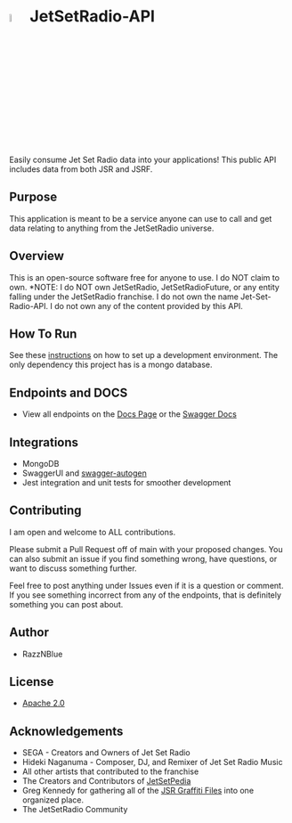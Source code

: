 
# <img src="https://media-library-swgu.netlify.app/jetsetradio-api-core/jsr-logo.png" width=6% />  JetSetRadio-API

Easily consume Jet Set Radio data into your applications! This public API includes data from both JSR and JSRF. 


## Purpose
This application is meant to be a service anyone can use to call and get data relating to anything from the JetSetRadio universe. 


## Overview
This is an open-source software free for anyone to use. I do NOT claim to own.
 *NOTE: I do NOT own JetSetRadio, JetSetRadioFuture, or any entity falling under the JetSetRadio franchise. I do not own the name Jet-Set-Radio-API. I do not own any of the content provided by this API.


## How To Run
See these [instructions](/src/docs/DEV_SETUP.md) on how to set up a development environment.
The only dependency this project has is a mongo database.


## Endpoints and DOCS
 - View all endpoints on the [Docs Page](https://jetsetradio-api.onrender.com/docs) or the [Swagger Docs](https://jetsetradio-api.onrender.com/api-docs)


## Integrations
 - MongoDB
 - SwaggerUI and [swagger-autogen](https://www.npmjs.com/package/swagger-autogen)
 - Jest integration and unit tests for smoother development


## Contributing
I am open and welcome to ALL contributions.

Please submit a Pull Request off of main with your proposed changes. 
You can also submit an issue if you find something wrong, have questions, or want to discuss something further.

Feel free to post anything under Issues even if it is a question or comment. If you see something incorrect from any of the endpoints, that is definitely something you can post about.


## Author
 - RazzNBlue


## License
 - [Apache 2.0](/LICENSE)


## Acknowledgements
 - SEGA - Creators and Owners of Jet Set Radio
 - Hideki Naganuma - Composer, DJ, and Remixer of Jet Set Radio Music
 - All other artists that contributed to the franchise
 - The Creators and Contributors of [JetSetPedia](https://jetsetradio.fandom.com/wiki/Main_Page)
 - Greg Kennedy for gathering all of the [JSR Graffiti Files](https://greg-kennedy.com/jsr/) into one organized place.
 - The JetSetRadio Community
